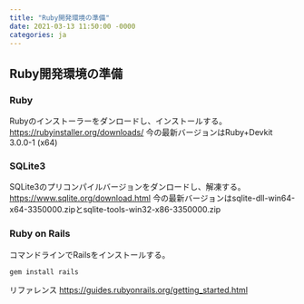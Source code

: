 ```yaml
---
title: "Ruby開発環境の準備"
date: 2021-03-13 11:50:00 -0000
categories: ja
---
```


## Ruby開発環境の準備

### Ruby
Rubyのインストーラーをダンロードし、インストールする。
https://rubyinstaller.org/downloads/
今の最新バージョンはRuby+Devkit 3.0.0-1 (x64)

### SQLite3
SQLite3のプリコンパイルバージョンをダンロードし、解凍する。
https://www.sqlite.org/download.html
今の最新バージョンはsqlite-dll-win64-x64-3350000.zipとsqlite-tools-win32-x86-3350000.zip

### Ruby on Rails
コマンドラインでRailsをインストールする。
```
gem install rails
```

リファレンス
https://guides.rubyonrails.org/getting_started.html
